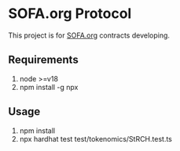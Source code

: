 # SOFA.org Protocol 

This project is for [SOFA.org](https://sofa.org) contracts developing.

## Requirements
1. node >=v18
2. npm install -g npx

## Usage
1. npm install
2. npx hardhat test test/tokenomics/StRCH.test.ts
